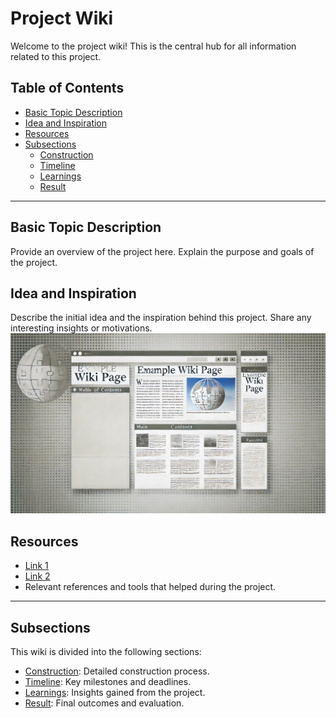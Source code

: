 # Project Wiki

Welcome to the project wiki! This is the central hub for all information related to this project.

## Table of Contents
- [Basic Topic Description](#basic-topic-description)
- [Idea and Inspiration](#idea-and-inspiration)
- [Resources](#resources)
- [Subsections](#subsections)
  - [Construction](construction.md)
  - [Timeline](timeline.md)
  - [Learnings](learnings.md)
  - [Result](result.md)

---

## Basic Topic Description
Provide an overview of the project here. Explain the purpose and goals of the project.

## Idea and Inspiration
Describe the initial idea and the inspiration behind this project. Share any interesting insights or motivations.
![Image example](../images/example.jpg)

## Resources
- [Link 1](#)
- [Link 2](#)
- Relevant references and tools that helped during the project.

---

## Subsections
This wiki is divided into the following sections:
- [Construction](readme/construction.md): Detailed construction process.
- [Timeline](readme/timeline.md): Key milestones and deadlines.
- [Learnings](readme/learnings.md): Insights gained from the project.
- [Result](readme/result.md): Final outcomes and evaluation.
